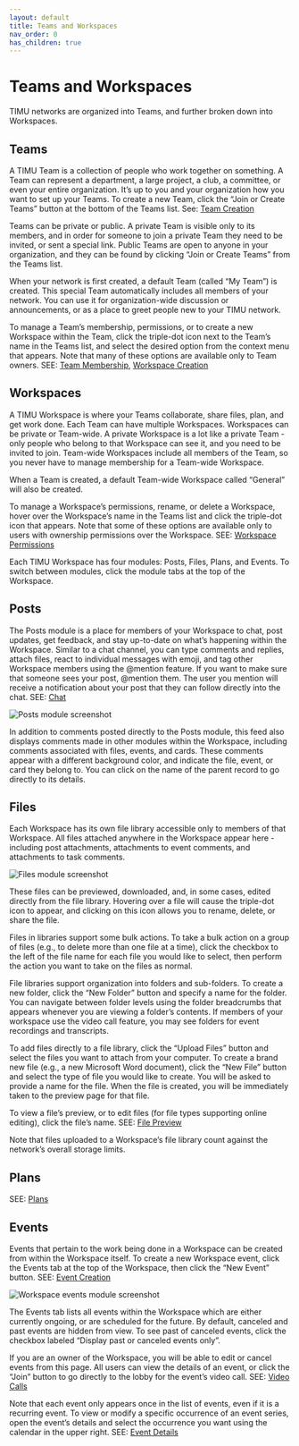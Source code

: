 ```yaml
---
layout: default
title: Teams and Workspaces
nav_order: 0
has_children: true
---
```



# Teams and Workspaces

TIMU networks are organized into Teams, and further broken down into Workspaces.

## Teams

A TIMU Team is a collection of people who work together on something. A Team can represent a department, a large project, a club, a committee, or even your entire organization. It’s up to you and your organization how you want to set up your Teams. To create a new Team, click the “Join or Create Teams” button at the bottom of the Teams list. See: [Team Creation](Team%20Creation.html)

Teams can be private or public. A private Team is visible only to its members, and in order for someone to join a private Team they need to be invited, or sent a special link. Public Teams are open to anyone in your organization, and they can be found by clicking “Join or Create Teams” from the Teams list.

When your network is first created, a default Team (called “My Team”) is created. This special Team automatically includes all members of your network. You can use it for organization-wide discussion or announcements, or as a place to greet people new to your TIMU network.

To manage a Team’s membership, permissions, or to create a new Workspace within the Team, click the triple-dot icon next to the Team’s name in the Teams list, and select the desired option from the context menu that appears. Note that many of these options are available only to Team owners. SEE: [Team Membership](Team%20Membership.html), [Workspace Creation](Workspace%20Creation.html)

## Workspaces

A TIMU Workspace is where your Teams collaborate, share files, plan, and get work done. Each Team can have multiple Workspaces. Workspaces can be private or Team-wide. A private Workspace is a lot like a private Team - only people who belong to that Workspace can see it, and you need to be invited to join. Team-wide Workspaces include all members of the Team, so you never have to manage membership for a Team-wide Workspace.

When a Team is created, a default Team-wide Workspace called “General” will also be created.

To manage a Workspace’s permissions, rename, or delete a Workspace, hover over the Workspace’s name in the Teams list and click the triple-dot icon that appears. Note that some of these options are available only to users with ownership permissions over the Workspace. SEE: [Workspace Permissions](Workspace%20Permissions.html)

Each TIMU Workspace has four modules: Posts, Files, Plans, and Events. To switch between modules, click the module tabs at the top of the Workspace.

## Posts

The Posts module is a place for members of your Workspace to chat, post updates, get feedback, and stay up-to-date on what’s happening within the Workspace. Similar to a chat channel, you can type comments and replies, attach files, react to individual messages with emoji, and tag other Workspace members using the @mention feature. If you want to make sure that someone sees your post, @mention them. The user you mention will receive a notification about your post that they can follow directly into the chat. SEE: [Chat](Chat.html)

![Posts module screenshot](https://fakeimg.pl/640x360/)

In addition to comments posted directly to the Posts module, this feed also displays comments made in other modules within the Workspace, including comments associated with files, events, and cards. These comments appear with a different background color, and indicate the file, event, or card they belong to. You can click on the name of the parent record to go directly to its details.

## Files

Each Workspace has its own file library accessible only to members of that Workspace. All files attached anywhere in the Workspace appear here - including post attachments, attachments to event comments, and attachments to task comments.

![Files module screenshot](https://fakeimg.pl/640x360/)

These files can be previewed, downloaded, and, in some cases, edited directly from the file library. Hovering over a file will cause the triple-dot icon to appear, and clicking on this icon allows you to rename, delete, or share the file.

Files in libraries support some bulk actions. To take a bulk action on a group of files (e.g., to delete more than one file at a time), click the checkbox to the left of the file name for each file you would like to select, then perform the action you want to take on the files as normal.

File libraries support organization into folders and sub-folders. To create a new folder, click the “New Folder” button and specify a name for the folder. You can navigate between folder levels using the folder breadcrumbs that appears whenever you are viewing a folder’s contents. If members of your workspace use the video call feature, you may see folders for event recordings and transcripts.

To add files directly to a file library, click the “Upload Files” button and select the files you want to attach from your computer. To create a brand new file (e.g., a new Microsoft Word document), click the “New File” button and select the type of file you would like to create. You will be asked to provide a name for the file. When the file is created, you will be immediately taken to the preview page for that file.

To view a file’s preview, or to edit files (for file types supporting online editing), click the file’s name. SEE: [File Preview](File%20Preview.html)

Note that files uploaded to a Workspace’s file library count against the network’s overall storage limits.

## Plans

SEE: [Plans](Tasks.html)

## Events

Events that pertain to the work being done in a Workspace can be created from within the Workspace itself. To create a new Workspace event, click the Events tab at the top of the Workspace, then click the “New Event” button. SEE: [Event Creation](Event%20Creation.html)

![Workspace events module screenshot](https://fakeimg.pl/640x360/)

The Events tab lists all events within the Workspace which are either currently ongoing, or are scheduled for the future. By default, canceled and past events are hidden from view. To see past of canceled events, click the checkbox labeled “Display past or canceled events only”.

If you are an owner of the Workspace, you will be able to edit or cancel events from this page. All users can view the details of an event, or click the “Join” button to go directly to the lobby for the event’s video call. SEE: [Video Calls](Video%20Calls.html)

Note that each event only appears once in the list of events, even if it is a recurring event. To view or modify a specific occurrence of an event series, open the event’s details and select the occurrence you want using the calendar in the upper right. SEE: [Event Details](Event%20Details.html)
